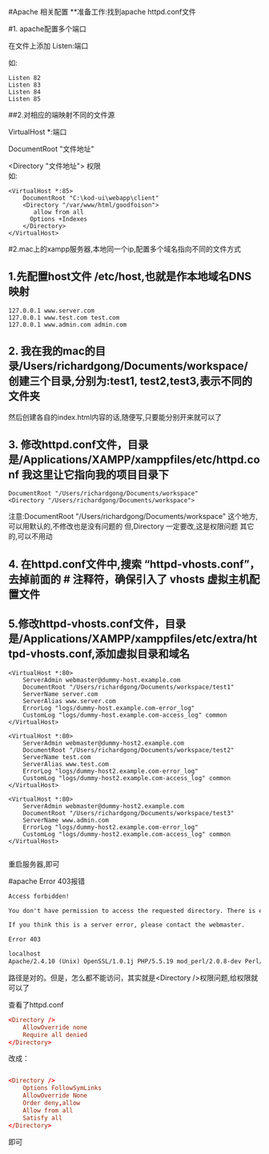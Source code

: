 #Apache 相关配置
**准备工作:找到apache httpd.conf文件

#1. apache配置多个端口

在文件上添加 Listen:端口

如:
```
Listen 82
Listen 83
Listen 84 
Listen 85

```

##2.对相应的端映射不同的文件源

VirtualHost *:端口

DocumentRoot "文件地址"

<Directory "文件地址">
	权限	
</Directory>
如:
```
<VirtualHost *:85>  
    DocumentRoot "C:\kod-ui\webapp\client"  
    <Directory "/var/www/html/goodfoison"> 
       allow from all 
      Options +Indexes 
    </Directory> 
</VirtualHost>  
```


#2.mac上的xampp服务器,本地同一个ip,配置多个域名指向不同的文件方式

## 1.先配置host文件  /etc/host,也就是作本地域名DNS映射
```
127.0.0.1 www.server.com
127.0.0.1 www.test.com test.com
127.0.0.1 www.admin.com admin.com
```
## 2. 我在我的mac的目录/Users/richardgong/Documents/workspace/  创建三个目录,分别为:test1, test2,test3,表示不同的文件夹

然后创建各自的index.html内容的话,随便写,只要能分别开来就可以了

## 3. 修改httpd.conf文件，目录是/Applications/XAMPP/xamppfiles/etc/httpd.conf  我这里让它指向我的项目目录下
```
DocumentRoot "/Users/richardgong/Documents/workspace"
<Directory "/Users/richardgong/Documents/workspace">

```
注意:DocumentRoot "/Users/richardgong/Documents/workspace" 这个地方,可以用默认的,不修改也是没有问题的
但,Directory 一定要改,这是权限问题
其它的,可以不用动

## 4. 在httpd.conf文件中,搜索 “httpd-vhosts.conf”，去掉前面的 # 注释符，确保引入了 vhosts 虚拟主机配置文件


## 5.修改httpd-vhosts.conf文件，目录是/Applications/XAMPP/xamppfiles/etc/extra/httpd-vhosts.conf,添加虚拟目录和域名

```
<VirtualHost *:80>
    ServerAdmin webmaster@dummy-host.example.com
    DocumentRoot "/Users/richardgong/Documents/workspace/test1"
    ServerName server.com
    ServerAlias www.server.com
    ErrorLog "logs/dummy-host.example.com-error_log"
    CustomLog "logs/dummy-host.example.com-access_log" common
</VirtualHost>

<VirtualHost *:80>
    ServerAdmin webmaster@dummy-host2.example.com
    DocumentRoot "/Users/richardgong/Documents/workspace/test2"
    ServerName test.com
    ServerAlias www.test.com
    ErrorLog "logs/dummy-host2.example.com-error_log"
    CustomLog "logs/dummy-host2.example.com-access_log" common
</VirtualHost>

<VirtualHost *:80>
    ServerAdmin webmaster@dummy-host2.example.com
    DocumentRoot "/Users/richardgong/Documents/workspace/test3"
    ServerName www.admin.com
    ErrorLog "logs/dummy-host2.example.com-error_log"
    CustomLog "logs/dummy-host2.example.com-access_log" common
</VirtualHost>


```

重启服务器,即可





#apache Error 403报错

```html
Access forbidden!

You don't have permission to access the requested directory. There is either no index document or the directory is read-protected.

If you think this is a server error, please contact the webmaster.

Error 403

localhost
Apache/2.4.10 (Unix) OpenSSL/1.0.1j PHP/5.5.19 mod_perl/2.0.8-dev Perl/v5.16.3
```
路径是对的。但是，怎么都不能访问，其实就是\<Directory />权限问题,给权限就可以了

查看了httpd.conf

```conf
<Directory />
    AllowOverride none
    Require all denied
</Directory>

```


改成：

```conf

<Directory />
    Options FollowSymLinks
    AllowOverride None
    Order deny,allow
    Allow from all
    Satisfy all
</Directory> 
```
即可




















 



